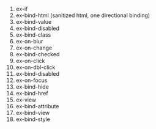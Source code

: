 1) ex-if
2) ex-bind-html (sanitized html, one directional binding)
3) ex-bind-value
4) ex-bind-disabled
5) ex-bind-class
7) ex-on-blur
8) ex-on-change
9) ex-bind-checked
11) ex-on-click
12) ex-on-dbl-click
13) ex-bind-disabled
14) ex-on-focus
15) ex-bind-hide
16) ex-bind-href
17) ex-view
18) ex-bind-attribute
19) ex-bind-view
20) ex-bind-style